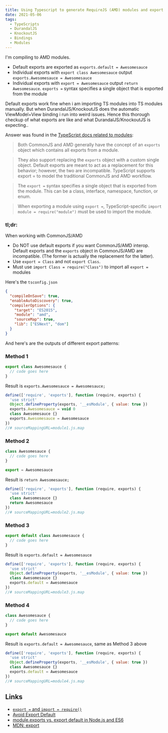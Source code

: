 ```yaml
---
title: Using Typescript to generate RequireJS (AMD) modules and export behaviour
date: 2021-05-06
tags:
  - TypeScripts
  - DurandalJS
  - KnockoutJS
  - Bindings
  - Modules
---
```


I'm compiling to AMD modules.

- Default exports are exported as `exports.default = Awesomesauce`
- Individual exports with `export class Awesomesauce` output `exports.Awesomesauce = Awesomesauce`
- Individual exports with `export = Awesomesauce` output `return Awesomesauce`. `exports =` syntax specifies a single object that is exported from the module

Default exports work fine when i am importing TS modules into TS modules manually. But when DurandalJS/KnockoutJS does the automatic ViewModel+View binding i run into weird issues. Hence this thorough checkup of what exports are like and what DurandalJS/KnockoutJS is expecting..

Answer was found in the [TypeScript docs related to modules](https://www.typescriptlang.org/docs/handbook/modules.html#export--and-import--require):

> Both CommonJS and AMD generally have the concept of an `exports` object which contains all exports from a module.

> They also support replacing the `exports` object with a custom single object. Default exports are meant to act as a replacement for this behavior; however, the two are incompatible. TypeScript supports export = to model the traditional CommonJS and AMD workflow.

> The `export =` syntax specifies a single object that is exported from the module. This can be a class, interface, namespace, function, or enum.

> When exporting a module using `export =`, TypeScript-specific `import module = require("module")` must be used to import the module.

### tl;dr:

When working with CommonJS/AMD

- Do NOT use default exports if you want CommonJS/AMD interop. Default exports and the `exports` object in CommonJS/AMD are incompatible. (The former is actually the replacement for the latter).
- Use `export = Class` and not `export Class`.
- Must use `import Class = require("Class")` to import all `export = ` modules

Here's the `tsconfig.json`

```json
{
  "compileOnSave": true,
  "enableAutoDiscovery": true,
  "compilerOptions": {
    "target": "ES2015",
    "module": "amd",
    "sourceMap": true,
    "lib": ["ESNext", "dom"]
  }
}
```

And here's are the outputs of different export patterns:

### Method 1

```ts
export class Awesomesauce {
  // code goes here
}
```

Result is `exports.Awesomesauce = Awesomesauce;`

```js
define(['require', 'exports'], function (require, exports) {
  'use strict'
  Object.defineProperty(exports, '__esModule', { value: true })
  exports.Awesomesauce = void 0
  class Awesomesauce {}
  exports.Awesomesauce = Awesomesauce
})
//# sourceMappingURL=module1.js.map
```

### Method 2

```ts
class Awesomesauce {
  // code goes here
}

export = Awesomesauce
```

Result is `return Awesomesauce;`

```js
define(['require', 'exports'], function (require, exports) {
  'use strict'
  class Awesomesauce {}
  return Awesomesauce
})
//# sourceMappingURL=module2.js.map
```

### Method 3

```ts
export default class Awesomesauce {
  // code goes here
}
```

Result is `exports.default = Awesomesauce`

```js
define(['require', 'exports'], function (require, exports) {
  'use strict'
  Object.defineProperty(exports, '__esModule', { value: true })
  class Awesomesauce {}
  exports.default = Awesomesauce
})
//# sourceMappingURL=module3.js.map
```

### Method 4

```ts
class Awesomesauce {
  // code goes here
}

export default Awesomesauce
```

Result is `exports.default = Awesomesauce`, same as Method 3 above

```js
define(['require', 'exports'], function (require, exports) {
  'use strict'
  Object.defineProperty(exports, '__esModule', { value: true })
  class Awesomesauce {}
  exports.default = Awesomesauce
})
//# sourceMappingURL=module4.js.map
```

## Links

- [`export =` and `import = require()`](https://www.typescriptlang.org/docs/handbook/modules.html#export--and-import--require)
- [Avoid Export Default](https://basarat.gitbook.io/typescript/main-1/defaultisbad)
- [module.exports vs. export default in Node.js and ES6](https://stackoverflow.com/questions/40294870/module-exports-vs-export-default-in-node-js-and-es6)
- [MDN: export](https://developer.mozilla.org/en-US/docs/web/javascript/reference/statements/export)
